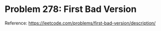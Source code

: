 # Problem 278: First Bad Version

Reference: https://leetcode.com/problems/first-bad-version/description/